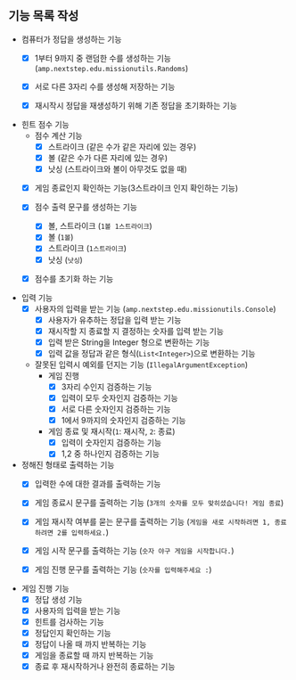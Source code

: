 ## 기능 목록 작성

- 컴퓨터가 정답을 생성하는 기능
    - [x] 1부터 9까지 중 랜덤한 수를 생성하는 기능 (`amp.nextstep.edu.missionutils.Randoms`)
    - [x] 서로 다른 3자리 수를 생성해 저장하는 기능
    - [x] 재시작시 정답을 재생성하기 위해 기존 정답을 초기화하는 기능


- 힌트 점수 기능
    - 점수 계산 기능
       - [x] 스트라이크 (같은 수가 같은 자리에 있는 경우)
       - [x] 볼 (같은 수가 다른 자리에 있는 경우)
       - [x] 낫싱 (스트라이크와 볼이 아무것도 없을 때)
    - [x] 게임 종료인지 확인하는 기능(3스트라이크 인지 확인하는 기능)
    - [x] 점수 출력 문구를 생성하는 기능
       - [x] 볼, 스트라이크 (`1볼 1스트라이크`)
       - [x] 볼 (`1볼`)
       - [x] 스트라이크 (`1스트라이크`)
       - [x] 낫싱 (`낫싱`)
    - [x] 점수를 초기화 하는 기능


- 입력 기능
    - [x] 사용자의 입력을 받는 기능 (`amp.nextstep.edu.missionutils.Console`)
        - [x] 사용자가 유추하는 정답을 입력 받는 기능
        - [x] 재시작할 지 종료할 지 결정하는 숫자를 입력 받는 기능
        - [x] 입력 받은 String을 Integer 형으로 변환하는 기능
        - [x] 입력 값을 정답과 같은 형식(`List<Integer>`)으로 변환하는 기능
    - 잘못된 입력시 예외를 던지는 기능 (`IllegalArgumentException`)
        - 게임 진행
            - [x] 3자리 수인지 검증하는 기능
            - [x] 입력이 모두 숫자인지 검증하는 기능
            - [x] 서로 다른 숫자인지 검증하는 기능
            - [x] 1에서 9까지의 숫자인지 검증하는 기능
        - 게임 종료 및 재시작(`1`: 재시작, `2`: 종료)
            - [x] 입력이 숫자인지 검증하는 기능
            - [x] 1,2 중 하나인지 검증하는 기능
- 정해진 형태로 출력하는 기능
  - [x] 입력한 수에 대한 결과를 출력하는 기능
  - [x] 게임 종료시 문구를 출력하는 기능 (`3개의 숫자를 모두 맞히셨습니다! 게임 종료`)
  - [x] 게임 재시작 여부를 묻는 문구를 출력하는 기능 (`게임을 새로 시작하려면 1, 종료하려면 2를 입력하세요.`)
  - [x] 게임 시작 문구를 출력하는 기능 (`숫자 야구 게임을 시작합니다.`)
  - [x] 게임 진행 문구를 출력하는 기능 (`숫자를 입력해주세요 :`)


- 게임 진행 기능
    - [x] 정답 생성 기능
    - [x] 사용자의 입력을 받는 기능
    - [x] 힌트를 검사하는 기능
    - [x] 정답인지 확인하는 기능
    - [x] 정답이 나올 때 까지 반복하는 기능
    - [x] 게임을 종료할 때 까지 반복하는 기능
    - [x] 종료 후 재시작하거나 완전히 종료하는 기능
